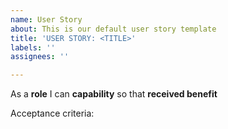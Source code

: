 ```yaml
---
name: User Story
about: This is our default user story template
title: 'USER STORY: <TITLE>'
labels: ''
assignees: ''

---
```


As a  **role** I can **capability** so that **received benefit**

Acceptance criteria:
